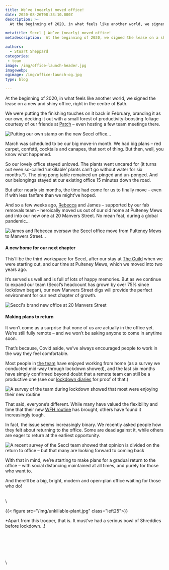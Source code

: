 ```yaml
---
title: We’ve (nearly) moved office!
date: 2020-08-26T08:33:10.000Z
description: >-
  At the beginning of 2020, in what feels like another world, we signed the lease on a new and shiny office, right in the centre of Bath. We've finally moved in (...sort of!).

metatitle: Seccl | We’ve (nearly) moved office!
metadescription:  At the beginning of 2020, we signed the lease on a shiny office, right in the centre of Bath. After a long delay, we've finally moved in (...sort of). So update your address book and take a look at our new digs!

authors:
  - Stuart Sheppard
categories:
 - team
image: /img/office-launch-header.jpg
imagewebp:
ogimage: /img/office-launch-og.jpg
type: blog

---
```


At the beginning of 2020, in what feels like another world, we signed the lease on a new and shiny office, right in the centre of Bath.

We were putting the finishing touches on it back in February, branding it as our own, decking it out with a small forest of productivity-boosting foliage courtesy of our friends at <a href="https://www.patchplants.com/gb/en/" target="_blank">Patch</a> – even hosting a few team meetings there.

![Putting our own stamp on the new Seccl office...](/img/office-branding.jpg)

March was scheduled to be our big move-in month. We had big plans – red carpet, confetti, cocktails and canapes, that sort of thing. But then, well, you know what happened.

So our lovely office stayed unloved. The plants went uncared for (it turns out even so-called ‘unkillable’ plants can’t go without water for six months.*). The ping pong table remained un-pinged and un-ponged. And our belongings stayed at our existing office 15 minutes down the road.

But after nearly six months, the time had come for us to finally move – even if with less fanfare than we might’ve hoped.

And so a few weeks ago, [Rebecca](/authors/rebecca-harvey) and James – supported by our fab removals team – heroically moved us out of our old home at Pulteney Mews and into our new one at 20 Manvers Street. No mean feat, during a global pandemic…

![James and Rebecca oversaw the Seccl office move from Pulteney Mews to Manvers Street...](/img/office-move.jpg)

#### A new home for our next chapter

This’ll be the third workspace for Seccl, after our stay at <a href="https://theguildhub.spaces.nexudus.com/en" target="_blank">The Guild</a> when we were starting out, and our time at Pulteney Mews, which we moved into two years ago.

It’s served us well and is full of lots of happy memories. But as we continue to expand our team (Seccl’s headcount has grown by over 75% since lockdown began), our new Manvers Street digs will provide the perfect environment for our next chapter of growth.

![Seccl's brand new office at 20 Manvers Street](/img/seccl-new-office-manvers-street.jpg)

#### Making plans to return

It won’t come as a surprise that none of us are actually in the office yet. We’re still fully remote – and we won’t be asking anyone to come in anytime soon.

That’s because, Covid aside, we’ve always encouraged people to work in the way they feel comfortable.

Most people in [the team](/team) have enjoyed working from home (as a survey we conducted mid-way through lockdown showed), and the last six months have simply confirmed beyond doubt that a remote team can still be a productive one (see our [lockdown diaries](/blog/work-from-home-diary-2) for proof of that.)

![A survey of the team during lockdown showed that most were enjoying their new routine](/img/officevibe-lockdown.png)

That said, everyone’s different. While many have valued the flexibility and time that their new [WFH routine](/blog/work-from-home-diary) has brought, others have found it increasingly tough.

In fact, the issue seems increasingly binary. We recently asked people how they felt about returning to the office. Some are dead against it, while others are eager to return at the earliest opportunity.

![A recent survey of the Seccl team showed that opinion is divided on the return to office – but that many are looking forward to coming back](/img/officevibe-return-to-office.png)

With that in mind, we’re starting to make plans for a gradual return to the office – with social distancing maintained at all times, and purely for those who want to.

And there’ll be a big, bright, modern and open-plan office waiting for those who do!

\
\

{{< figure src="/img/unkillable-plant.jpg" class="left25">}}

*Apart from this trooper, that is. It must’ve had a serious bowl of Shreddies before lockdown…!

\
\
\
\
\
\
